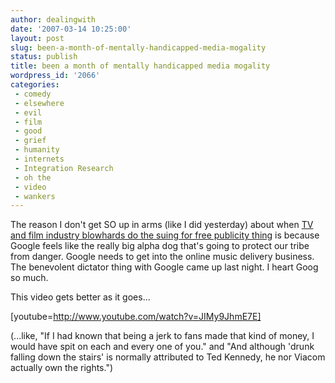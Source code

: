 ```yaml
---
author: dealingwith
date: '2007-03-14 10:25:00'
layout: post
slug: been-a-month-of-mentally-handicapped-media-mogality
status: publish
title: been a month of mentally handicapped media mogality
wordpress_id: '2066'
categories:
 - comedy
 - elsewhere
 - evil
 - film
 - good
 - grief
 - humanity
 - internets
 - Integration Research
 - oh the
 - video
 - wankers
---
```


The reason I don't get SO up in arms (like I did yesterday) about when [TV and
film industry blowhards do the suing for free publicity thing][1] is because
Google feels like the really big alpha dog that's going to protect our tribe
from danger. Google needs to get into the online music delivery business. The
benevolent dictator thing with Google came up last night. I heart Goog so
much.

This video gets better as it goes...

[youtube=http://www.youtube.com/watch?v=JIMy9JhmE7E]

(...like, "If I had known that being a jerk to fans made that kind of money, I
would have spit on each and every one of you." and "And although 'drunk
falling down the stairs' is normally attributed to Ted Kennedy, he nor Viacom
actually own the rights.")

   [1]: http://googlesystem.blogspot.com/2007/03/viacom-sues-youtube-for-1-billion.html

